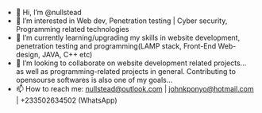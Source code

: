 - 👋 Hi, I’m @nullstead
- 👀 I’m interested in Web dev, Penetration testing | Cyber security, Programming related technologies 
- 🌱 I’m currently learning/upgrading my skills in website development, penetration testing and programming(LAMP stack, Front-End Web-design, JAVA, C++ etc)
- 💞️ I’m looking to collaborate on website development related projects... as well as programming-related projects in general. Contributing to opensourse softwares is also one of my goals... 
- 📫 How to reach me: nullstead@outlook.com | johnkponyo@hotmail.com | +233502634502 (WhatsApp)

<!---
nullstead/nullstead is a ✨ special ✨ repository because its `README.md` (this file) appears on your GitHub profile.
You can click the Preview link to take a look at your changes.
--->
